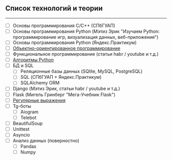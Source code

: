 ## Список технологий и теории
***
- [ ] Основы программирования С/С++ (СПбГУАП)
- [ ] Основы программирования Python (Мэтиз Эрик "Изучаем Python: программирование игр, визуализация данных, веб-приложения")
- [ ] Основы программирования Python (Яндекс.Практикум)
- [ ] [Объектно-ориентированное программирование](https://stepik.org/course/116336/info)
- [ ] Функциональное программирование (статьи habr / youtube и т.д.)
- [ ] [Алгоритмы Python](https://stepik.org/course/57382/info)
- [ ]  БД и SQL
	- [ ] Реляционные базы данных (SQlite, MySQL, PostgreSQL)
	- [ ] SQL (СПбГУАП + Яндекс.Практикум)
	- [ ] SQLAlchemy ORM
- [ ] Django (Мэтиз Эрик, статьи habr / youtube и т.д.)
- [ ] Flask (Мигель Гринберг "Мега-Учебник Flask")
- [ ] [Регулярные выражения](https://stepik.org/course/107335/info)
- [ ] Tg-боты
	- [ ] Aiogram
	- [ ] Telebot
- [ ] BeautifulSoup
- [ ] Unittest
- [ ] Asyncio
- [ ] Анализ данных (поверностно)
	- [ ] Pandas 
	- [ ] Numpy